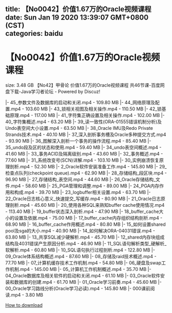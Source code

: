 
title: 【No0042】价值1.67万的Oracle视频课程
date: Sun Jan 19 2020 13:39:07 GMT+0800 (CST)    
categories: baidu
---

# 【No0042】价值1.67万的Oracle视频课程
size: 3.48 GB
 【No42】甲骨论 价值1.67万的Oracle视频课程 共46节课-百度网盘下载-Java学习者论坛 - Powered by Discuz!
 
|- 45_参数文件及数据库的启动和关闭.mp4 - 109.80 MB
|- 44_网络原理及配置.mp4 - 103.60 MB
|- 43_锁相关视图及相关操作.mp4 - 110.50 MB
|- 42_锁基础原理.mp4 - 117.00 MB
|- 41_字符集正确设置及相关操作.mp4 - 102.00 MB
|- 40_字符集概述.mp4 - 63.20 MB
|- 39_读一致性(ORA-01555错误机制分析)及Undo表空间大小设置.mp4 - 63.50 MB
|- 38_Oracle IMU及Redo Private Strands技术.mp4 - 40.10 MB
|- 37_深入剖析事务槽及Oracle多种提交方式.mp4 - 93.90 MB
|- 36_图解深入剖析一个事务的操作流程.mp4 - 85.40 MB
|- 35_undo段及区的状态和使用.mp4 - 59.40 MB
|- 34_undo表空间概述.mp4 - 41.60 MB
|- 33_事务ACID及隔离级别.mp4 - 43.60 MB
|- 32_事务概述.mp4 - 77.60 MB
|- 31_系统改变号(SCN)详解.mp4 - 103.10 MB
|- 30_实例崩溃恢复原理剖析.mp4 - 52.30 MB
|- 2_Oracle软件安装准备工作.mp4 - 145.80 MB
|- 29_检查点队列(checkpoint queue).mp4 - 62.90 MB
|- 28_存储结构_段区块.mp4 - 96.90 MB
|- 27_存储结构_表空间.mp4 - 44.60 MB
|- 26_Oracle存储结构_文件.mp4 - 58.60 MB
|- 25_PGA管理和调整.mp4 - 89.00 MB
|- 24_PGA内存作用和构成.mp4 - 39.70 MB
|- 23_logbuffer相关设置.mp4 - 63.70 MB
|- 22_Oracle日志核心意义_快速提交_写缓存.mp4 - 80.90 MB
|- 21_Oracle日志原理剖析.mp4 - 45.60 MB
|- 20_使用各种SQL来熟知buffer cache使用情况.mp4 - 113.40 MB
|- 19_buffer状态深入剖析.mp4 - 47.90 MB
|- 18_buffer_cache大小的设置及依据.mp4 - 75.00 MB
|- 17_buffer_cache内存组织结构剖析.mp4 - 68.90 MB
|- 16_buffer_cache作用概述.mp4 - 80.80 MB
|- 15_如何设置shared pool及sga的大小.mp4 - 40.90 MB
|- 14_如何解决ORA-04031错误.mp4 - 63.80 MB
|- 13_共享SQL减少硬解析.mp4 - 45.70 MB
|- 12_shared内存块组成结构及4031错误产生原因分析.mp4 - 46.90 MB
|- 11_SQL语句解析类型_硬解析_软解析.mp4 - 60.80 MB
|- 10_SQL语句执行过程剖析.mp4 - 122.80 MB
|- 09_Oracle体系结构概述.mp4 - 87.60 MB
|- 08_存储及raid技术概述.mp4 - 77.70 MB
|- 07_计算机缓存技术工作机制.mp4 - 54.80 MB
|- 06_硬盘及swap工作机制.mp4 - 145.00 MB
|- 05_计算机工作机制概述.mp4 - 35.70 MB
|- 04_Oracle数据库及相关软件的启动和关闭.mp4 - 61.10 MB
|- 03_Oracle软件安装和数据库的创建.mp4 - 61.70 MB
|- 01_Oracle学习前奏.mp4 - 45.60 MB
|- 00_Oracle学习路线分析(Oracle学习必读).mp4 - 145.80 MB
|- 000课前阅读.mp4 - 3.80 MB

[How to download](https://bpcam.bemobtrk.com/go/2ceec3aa-1ca2-46d6-b9ff-aaa5c184517c?jno=3800)